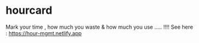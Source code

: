# hourcard
Mark your time , how much you waste & how much you use ..... !!!!
See here : https://hour-mgmt.netlify.app
